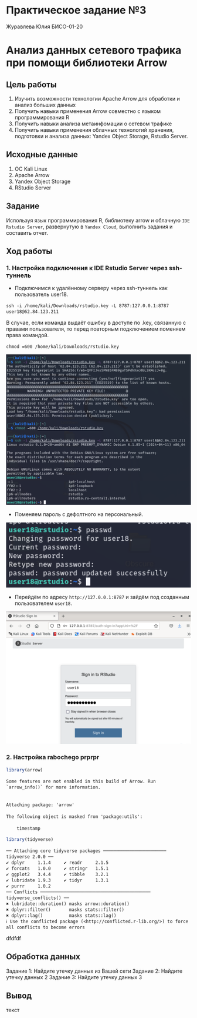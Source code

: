 # Практическое задание №3
Журавлева Юлия БИСО-01-20

# Анализ данных сетевого трафика при помощи библиотеки Arrow

## Цель работы

1.  Изучить возможности технологии Apache Arrow для обработки и анализ
    больших данных
2.  Получить навыки применения Arrow совместно с языком программирования
    R
3.  Получить навыки анализа метаинфомации о сетевом трафике
4.  Получить навыки применения облачных технологий хранения, подготовки
    и анализа данных: Yandex Object Storage, Rstudio Server.

## Исходные данные

1.  ОС Kali Linux
2.  Apache Arrow
3.  Yandex Object Storage
4.  RStudio Server

## Задание

Используя язык программирования R, библиотеку arrow и облачную
`IDE Rstudio Server`, развернутую в `Yandex Cloud`, выполнить задания и
составить отчет.

## Ход работы

### 1. Настройка подключения к IDE Rstudio Server через ssh-туннель

-   Подключимся к удалённому серверу через ssh-туннель как пользователь
    user18.

<!-- -->

    ssh -i /home/kali/Downloads/rstudio.key -L 8787:127.0.0.1:8787 user18@62.84.123.211

В случае, если команда выдаёт ошибку в доступе по .key, связанную с
правами пользователя, то перед повторным подключением поменяем права
командой.

    chmod =600 /home/kali/Downloads/rstudio.key

![](screen/1.png)

-   Поменяем пароль с дефолтного на персональный.

![](screen/2.png)

-   Перейдём по адресу `http://127.0.0.1:8787` и зайдём под созданным
    пользователем `user18`.

![](screen/3.png)

### 2. Настройка rabochego prprpr

``` r
library(arrow)
```

    Some features are not enabled in this build of Arrow. Run `arrow_info()` for more information.


    Attaching package: 'arrow'

    The following object is masked from 'package:utils':

        timestamp

``` r
library(tidyverse)
```

    ── Attaching core tidyverse packages ──────────────────────── tidyverse 2.0.0 ──
    ✔ dplyr     1.1.4     ✔ readr     2.1.5
    ✔ forcats   1.0.0     ✔ stringr   1.5.1
    ✔ ggplot2   3.4.4     ✔ tibble    3.2.1
    ✔ lubridate 1.9.3     ✔ tidyr     1.3.1
    ✔ purrr     1.0.2     
    ── Conflicts ────────────────────────────────────────── tidyverse_conflicts() ──
    ✖ lubridate::duration() masks arrow::duration()
    ✖ dplyr::filter()       masks stats::filter()
    ✖ dplyr::lag()          masks stats::lag()
    ℹ Use the conflicted package (<http://conflicted.r-lib.org/>) to force all conflicts to become errors

dfdfdf

## Обработка данных

Задание 1: Найдите утечку данных из Вашей сети Задание 2: Найдите утечку
данных 2 Задание 3: Найдите утечку данных 3

## Вывод

текст
